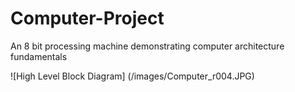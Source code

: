 # Computer-Project
An 8 bit processing machine demonstrating computer architecture fundamentals

![High Level Block Diagram] (/images/Computer_r004.JPG)
